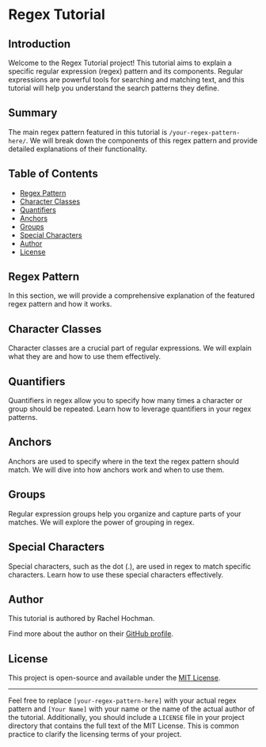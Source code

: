 # Regex Tutorial

## Introduction
Welcome to the Regex Tutorial project! This tutorial aims to explain a specific regular expression (regex) pattern and its components. Regular expressions are powerful tools for searching and matching text, and this tutorial will help you understand the search patterns they define.

## Summary
The main regex pattern featured in this tutorial is `/your-regex-pattern-here/`. We will break down the components of this regex pattern and provide detailed explanations of their functionality.

## Table of Contents
- [Regex Pattern](#regex-pattern)
- [Character Classes](#character-classes)
- [Quantifiers](#quantifiers)
- [Anchors](#anchors)
- [Groups](#groups)
- [Special Characters](#special-characters)
- [Author](#author)
- [License](#license)

## Regex Pattern
In this section, we will provide a comprehensive explanation of the featured regex pattern and how it works.

## Character Classes
Character classes are a crucial part of regular expressions. We will explain what they are and how to use them effectively.

## Quantifiers
Quantifiers in regex allow you to specify how many times a character or group should be repeated. Learn how to leverage quantifiers in your regex patterns.

## Anchors
Anchors are used to specify where in the text the regex pattern should match. We will dive into how anchors work and when to use them.

## Groups
Regular expression groups help you organize and capture parts of your matches. We will explore the power of grouping in regex.

## Special Characters
Special characters, such as the dot (.), are used in regex to match specific characters. Learn how to use these special characters effectively.

## Author
This tutorial is authored by Rachel Hochman.

Find more about the author on their [GitHub profile](https://github.com/RachelCodes42).

## License
This project is open-source and available under the [MIT License](LICENSE).

---

Feel free to replace `[your-regex-pattern-here]` with your actual regex pattern and `[Your Name]` with your name or the name of the actual author of the tutorial. Additionally, you should include a `LICENSE` file in your project directory that contains the full text of the MIT License. This is common practice to clarify the licensing terms of your project.
